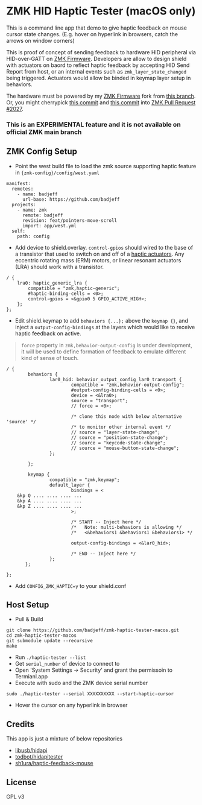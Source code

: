 # ZMK HID Haptic Tester (macOS only)

This is a command line app that demo to give haptic feedback on mouse cursor state changes. (E.g. hover on hyperlink in browsers, catch the arrows on window corners)

This is proof of concept of sending feedback to hardware HID peripheral via HID-over-GATT on [ZMK Firmware](https://zmk.dev/). Developers are allow to design shield with actuators on baord to reflect haptic feedback by accepting HID Send Report from host, or an internal events such as `zmk_layer_state_changed` being triggered. Actuators would allow be binded in keymap layer setup in behaviors.

The hardware must be powered by my [ZMK Firmware](https://zmk.dev/) fork from [this branch](https://github.com/badjeff/zmk/tree/feat/pointers-move-scroll). Or, you might cherrypick [this commit](https://github.com/zmkfirmware/zmk/commit/aae156423fbd7c9e0d805aa81caf8d8c9efc8ce1) and [this commit](https://github.com/zmkfirmware/zmk/commit/ea27e6516b2b5c44df5fa2c2d6f08d49d4b78686) into [ZMK Pull Request #2027](https://github.com/zmkfirmware/zmk/pull/2027).

### This is an EXPERIMENTAL feature and it is not available on official ZMK main branch


## ZMK Config Setup

- Point the west build file to load the zmk source supporting haptic feature in `{zmk-config}/config/west.yaml`

```
manifest:
  remotes:
    - name: badjeff
      url-base: https://github.com/badjeff
  projects:
    - name: zmk
      remote: badjeff
      revision: feat/pointers-move-scroll
      import: app/west.yml
  self:
    path: config
```

- Add device to shield.overlay. `control-gpios` should wired to the base of a transistor that used to switch on and off of a [haptic actuators](https://blog.piezo.com/haptic-actuators-comparing-piezo-erm-lra#benders). Any eccentric rotating mass (ERM) motors, or linear resonant actuators (LRA) should work with a transistor.
```
/ {
	lra0: haptic_generic_lra {
		compatible = "zmk,haptic-generic";
		#haptic-binding-cells = <0>;
		control-gpios = <&gpio0 5 GPIO_ACTIVE_HIGH>;
	};
};
```

- Edit shield.keymap to add `behaviors {...};` above the `keymap {}`, and inject a `output-config-bindings` at the layers which would like to receive haptic feedback on active.

> `force` property in `zmk,behavior-output-config` is under development, it will be used to define formation of feedback to emulate different kind of sense of touch.

```
/ {
        behaviors {
                lar0_hid: behavior_output_config_lar0_transport {
                        compatible = "zmk,behavior-output-config";
                        #output-config-binding-cells = <0>; 
                        device = <&lra0>;
                        source = "transport";
                        // force = <0>;

                        /* clone this node with below alternative 'source' */
                        /* to monitor other internal event */
                        // source = "layer-state-change";
                        // source = "position-state-change";
                        // source = "keycode-state-change";
                        // source = "mouse-button-state-change";
                };

        };

        keymap {
                compatible = "zmk,keymap";
                default_layer {
                        bindings = <
    &kp Q .... .... .... ...
    &kp A .... .... .... ...
    &kp Z .... .... .... ...
                        >;

                        /* START -- Inject here */
                        /*   Note: multi-behaviors is allowing */
                        /*   <&behaviors1 &behaviors1 &behaviors1> */

                        output-config-bindings = <&lar0_hid>;

                        /* END -- Inject here */
                };
       };

};
```

- Add `CONFIG_ZMK_HAPTIC=y` to your shield.conf


## Host Setup

- Pull & Build
```
git clone https://github.com/badjeff/zmk-haptic-tester-macos.git
cd zmk-haptic-tester-macos
git submodule update --recursive
make
```

- Run `./haptic-tester --list`
- Get `serial_number` of device to connect to
- Open 'System Settings -> Security' and  grant the permissoin to Termianl.app
- Execute with sudo and the ZMK device serial number
```
sudo ./haptic-tester --serial XXXXXXXXXX --start-haptic-cursor
```
- Hover the cursor on any hyperlink in browser


## Credits

This app is just a mixture of below repositories

* [libusb/hidapi](https://github.com/libusb/hidapi)
* [todbot/hidapitester](https://github.com/todbot/hidapitester)
* [sh1ura/haptic-feedback-mouse](https://github.com/sh1ura/haptic-feedback-mouse.git)

## License

GPL v3
